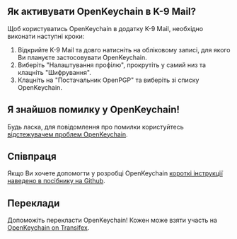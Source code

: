 [//]: # (Увага: Будь ласка розміщуйте кожне речення у окремому рядку, Transifex розмістить кожен рядок у відповідному полі для перекладу!)

## Як активувати OpenKeychain в K-9 Mail?
Щоб користуватись OpenKeychain в додатку K-9 Mail, необхідно виконати наступні кроки:
  1. Відкрийте K-9 Mail та довго натисніть на обліковому записі, для якого Ви плануєте застосовувати OpenKeychain.
  2. Виберіть "Налаштування профілю", прокрутіть у самий низ та клацніть "Шифрування".
  3. Клацніть на "Постачальник OpenPGP" та виберіть зі списку OpenKeychain.

## Я знайшов помилку у OpenKeychain!
Будь ласка, для повідомлення про помилки користуйтесь [відстежувачем проблем OpenKeychain](https://github.com/openpgp-keychain/openpgp-keychain/issues).

## Співпраця
Якщо Ви хочете допомогти у розробці OpenKeychain  [короткі інструкції наведено в посібнику на Github](https://github.com/openpgp-keychain/openpgp-keychain#contribute-code).

## Переклади
Допоможіть перекласти OpenKeychain! Кожен може взяти участь на [OpenKeychain on Transifex](https://www.transifex.com/projects/p/open-keychain/).